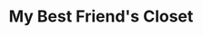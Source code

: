 ---
title: "My Best Friend's Closet"
url: /littleton/my-best-friends-closet/
shop: Gebrauchtwaren
---
